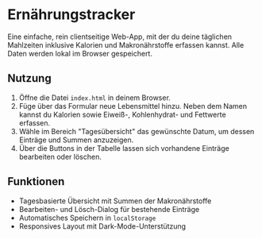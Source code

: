 # Ernährungstracker

Eine einfache, rein clientseitige Web-App, mit der du deine täglichen Mahlzeiten
inklusive Kalorien und Makronährstoffe erfassen kannst. Alle Daten werden lokal
im Browser gespeichert.

## Nutzung

1. Öffne die Datei `index.html` in deinem Browser.
2. Füge über das Formular neue Lebensmittel hinzu. Neben dem Namen kannst du
   Kalorien sowie Eiweiß-, Kohlenhydrat- und Fettwerte erfassen.
3. Wähle im Bereich "Tagesübersicht" das gewünschte Datum, um dessen Einträge
   und Summen anzuzeigen.
4. Über die Buttons in der Tabelle lassen sich vorhandene Einträge bearbeiten
   oder löschen.

## Funktionen

- Tagesbasierte Übersicht mit Summen der Makronährstoffe
- Bearbeiten- und Lösch-Dialog für bestehende Einträge
- Automatisches Speichern in `localStorage`
- Responsives Layout mit Dark-Mode-Unterstützung
